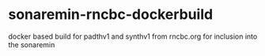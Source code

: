 # sonaremin-rncbc-dockerbuild
docker based build for padthv1 and synthv1 from rncbc.org for inclusion into the sonaremin
